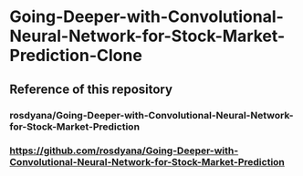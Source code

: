 # Going-Deeper-with-Convolutional-Neural-Network-for-Stock-Market-Prediction-Clone

## Reference of this repository
### rosdyana/Going-Deeper-with-Convolutional-Neural-Network-for-Stock-Market-Prediction
### https://github.com/rosdyana/Going-Deeper-with-Convolutional-Neural-Network-for-Stock-Market-Prediction
